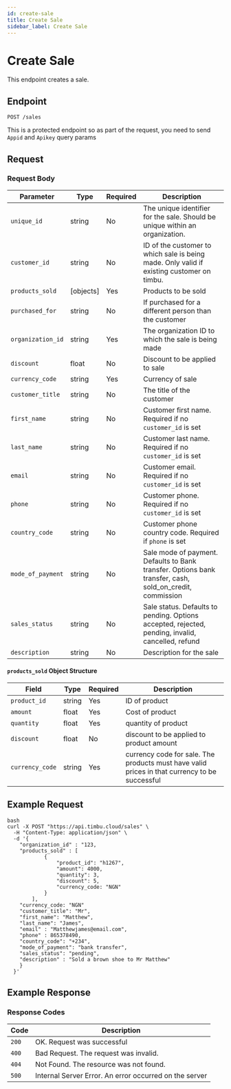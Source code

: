 ```yaml
---
id: create-sale
title: Create Sale
sidebar_label: Create Sale
---
```


# Create Sale

This endpoint creates a sale.

## Endpoint

`POST /sales`


This is a protected endpoint so as part of the request, you need to send `Appid` and `Apikey` query params

## Request

### Request Body

| Parameter        | Type   | Required | Description                      |
|------------------|--------|----------|----------------------------------|
| `unique_id`| string | No      | The unique identifier for the sale. Should be unique within an organization. |
| `customer_id`    | string | No       | ID of the customer to which sale is being made. Only valid if existing customer on timbu. |
| `products_sold`    | [objects] | Yes       | Products to be sold|
| `purchased_for`          | string | No       | If purchased for a different person than the customer |
| `organization_id`          | string | Yes       | The organization ID to which the sale is being made|
| `discount`          | float | No       |  Discount to be applied to sale|
| `currency_code`          | string | Yes       | Currency of sale|
| `customer_title`          | string | No       | The title of the customer |
| `first_name`          | string | No       | Customer first name. Required if no `customer_id` is set|
| `last_name`          | string | No       | Customer last name. Required if no `customer_id` is set|
| `email`          | string | No       | Customer email. Required if no `customer_id` is set |
| `phone`          | string | No       | Customer phone. Required if no `customer_id` is set  |
| `country_code`          | string | No       | Customer phone country code. Required if `phone` is set  |
| `mode_of_payment`          | string | No       | Sale mode of payment. Defaults to Bank transfer. Options bank transfer, cash, sold_on_credit, commission |
| `sales_status`          | string | No       | Sale status. Defaults to pending. Options accepted, rejected, pending, invalid, cancelled, refund |
| `description`          | string | No       | Description for the sale |


#### `products_sold` Object Structure

| Field         | Type   | Required | Description                      |
|---------------|--------|----------|----------------------------------|
| `product_id`        | string | Yes      | ID of product |
| `amount`     | float | Yes       | Cost of product |
| `quantity`     | float | Yes       | quantity of product |
| `discount`     | float | No       | discount to be applied to product amount |
| `currency_code`     | string | Yes       | currency code for sale. The products must have valid prices in that currency to be successful |



## Example Request

```
bash
curl -X POST "https://api.timbu.cloud/sales" \
  -H "Content-Type: application/json" \
  -d '{
    "organization_id" : "123,
    "products_sold" : [
            {   
                "product_id": "h1267",
                "amount": 4000,
                "quantity": 3,
                "discount": 5,
                "currency_code: "NGN"
            }
        ],
    "currency_code: "NGN"
    "customer_title": "Mr",
    "first_name": "Matthew",
    "last_name": "James",
    "email" : "Matthewjames@email.com",
    "phone" : 865378490,
    "country_code": "+234",
    "mode_of_payment": "bank transfer",
    "sales_status": "pending",
    "description" : "Sold a brown shoe to Mr Matthew"
    }
  }'
```

## Example Response

### Response Codes

| Code        | Description   | 
|------------------|--------|
| `200`| OK. Request was successful |
| `400`    | Bad Request. The request was invalid. |
| `404`          | Not Found. The resource was not found. | 
| `500`          | Internal Server Error. An error occurred on the server | 